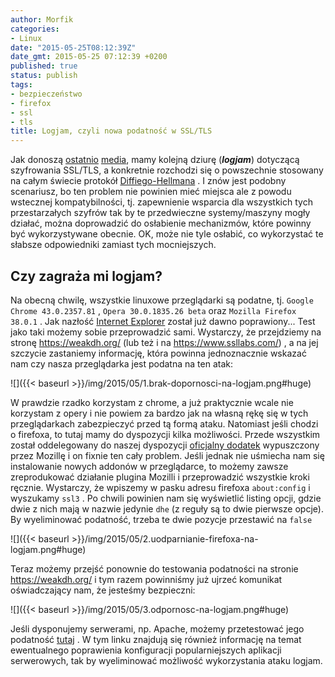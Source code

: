 ```yaml
---
author: Morfik
categories:
- Linux
date: "2015-05-25T08:12:39Z"
date_gmt: 2015-05-25 07:12:39 +0200
published: true
status: publish
tags:
- bezpieczeństwo
- firefox
- ssl
- tls
title: Logjam, czyli nowa podatność w SSL/TLS
---
```


Jak donoszą [ostatnio](https://blog.cryptographyengineering.com/2015/05/22/attack-of-week-logjam/)
[media](https://niebezpiecznik.pl/post/logjam-nowa-podatnosc-w-protokolach-https-ssh-i-ipsec/), mamy
kolejną dziurę (***logjam***) dotyczącą szyfrowania SSL/TLS, a konkretnie rozchodzi się o
powszechnie stosowany na całym świecie protokół
[Diffiego-Hellmana](https://pl.wikipedia.org/wiki/Protok%C3%B3%C5%82_Diffiego-Hellmana) . I znów
jest podobny scenariusz, bo ten problem nie powinien mieć miejsca ale z powodu wstecznej
kompatybilności, tj. zapewnienie wsparcia dla wszystkich tych przestarzałych szyfrów tak by te
przedwieczne systemy/maszyny mogły działać, można doprowadzić do osłabienie mechanizmów, które
powinny być wykorzystywane obecnie. OK, może nie tyle osłabić, co wykorzystać te słabsze
odpowiedniki zamiast tych mocniejszych.

<!--more-->
## Czy zagraża mi logjam?

Na obecną chwilę, wszystkie linuxowe przeglądarki są podatne, tj. `Google Chrome 43.0.2357.81` ,
`Opera 30.0.1835.26 beta` oraz `Mozilla Firefox 38.0.1` . Jak nazłość [Internet
Explorer](https://technet.microsoft.com/en-us/library/security/ms15-055.aspx) został już dawno
poprawiony... Test jako taki możemy sobie przeprowadzić sami. Wystarczy, że przejdziemy na stronę
<https://weakdh.org/> (lub też i na <https://www.ssllabs.com/>) , a na jej szczycie zastaniemy
informację, która powinna jednoznacznie wskazać nam czy nasza przeglądarka jest podatna na ten atak:

![]({{< baseurl >}}/img/2015/05/1.brak-dopornosci-na-logjam.png#huge)

W prawdzie rzadko korzystam z chrome, a już praktycznie wcale nie korzystam z opery i nie powiem za
bardzo jak na własną rękę się w tych przeglądarkach zabezpieczyć przed tą formą ataku. Natomiast
jeśli chodzi o firefoxa, to tutaj mamy do dyspozycji kilka możliwości. Przede wszystkim został
oddelegowany do naszej dyspozycji [oficjalny
dodatek](https://addons.mozilla.org/en-US/firefox/addon/disable-dhe/) wypuszczony przez Mozillę i on
fixnie ten cały problem. Jeśli jednak nie uśmiecha nam się instalowanie nowych addonów w
przeglądarce, to możemy zawsze zreprodukować działanie plugina Mozilli i przeprowadzić wszystkie
kroki ręcznie. Wystarczy, że wpiszemy w pasku adresu firefoxa `about:config` i wyszukamy `ssl3` . Po
chwili powinien nam się wyświetlić listing opcji, gdzie dwie z nich mają w nazwie jedynie `dhe` (z
reguły są to dwie pierwsze opcje). By wyeliminować podatność, trzeba te dwie pozycje przestawić na
`false`

![]({{< baseurl >}}/img/2015/05/2.uodparnianie-firefoxa-na-logjam.png#huge)

Teraz możemy przejść ponownie do testowania podatności na stronie <https://weakdh.org/> i tym razem
powinniśmy już ujrzeć komunikat oświadczający nam, że jesteśmy bezpieczni:

![]({{< baseurl >}}/img/2015/05/3.odpornosc-na-logjam.png#huge)

Jeśli dysponujemy serwerami, np. Apache, możemy przetestować jego podatność
[tutaj](https://weakdh.org/sysadmin.html) . W tym linku znajdują się również informację na temat
ewentualnego poprawienia konfiguracji popularniejszych aplikacji serwerowych, tak by wyeliminować
możliwość wykorzystania ataku logjam.
